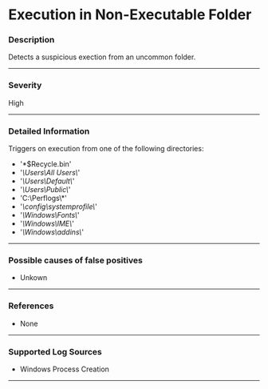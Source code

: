 # Execution in Non-Executable Folder
### Description

Detects a suspicious exection from an uncommon folder.

-------------------
### Severity

High

-------------------

### Detailed Information

Triggers on execution from one of the following directories:
  - '*\$Recycle.bin'
  - '*\Users\All Users\\*'
  - '*\Users\Default\\*'
  - '*\Users\Public\\*'
  - 'C:\Perflogs\\*'
  - '*\config\systemprofile\\*'
  - '*\Windows\Fonts\\*'
  - '*\Windows\IME\\*'
  - '*\Windows\addins\\*'

-------------------

### Possible causes of false positives

- Unkown

-------------------
### References

- None

-------------------
### Supported Log Sources

- Windows Process Creation

-------------------
